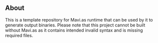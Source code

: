 ## About
This is a template repository for Mavi.as runtime that can be used by it to generate output binaries. Please note that this project cannot be built without Mavi.as as it contains intended invalid syntax and is missing required files.